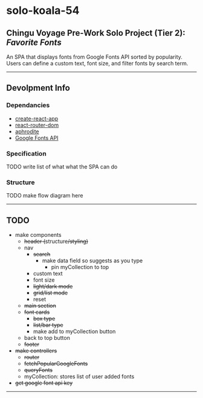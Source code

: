 # solo-koala-54

## Chingu Voyage Pre-Work Solo Project (Tier 2): *Favorite Fonts* ##
An SPA that displays fonts from Google Fonts API sorted by popularity. Users can define a custom text, font size, and filter fonts by search term.

----
## Devolpment Info
### Dependancies
- [create-react-app](https://reactjs.org/docs/create-a-new-react-app.html)
- [react-router-dom](https://www.npmjs.com/package/react-router-dom)
- [aphrodite](https://github.com/Khan/aphrodite)
- [Google Fonts API](https://developers.google.com/fonts/)
### Specification
TODO write list of what what the SPA can do 
### Structure
TODO make flow diagram here


---- 
## TODO
- make components
    - ~~header (~~structure~~/styling)~~
    - nav
        - ~~search~~
            - make data field so suggests as you type
                - pin myCollection to top
        - custom text
        - font size
        - ~~light/dark mode~~
        - ~~grid/list mode~~
        - reset
    - ~~main section~~
    - ~~font cards~~
        - ~~box type~~
        - ~~list/bar type~~
        - make add to myCollection button
    -  back to top button
    -  ~~footer~~
- ~~make controllers~~
    - ~~router~~
    - ~~fetchPopularGoogleFonts~~
    - ~~queryFonts~~
    - myCollection: stores list of user added fonts
- ~~get google font api key~~
----
